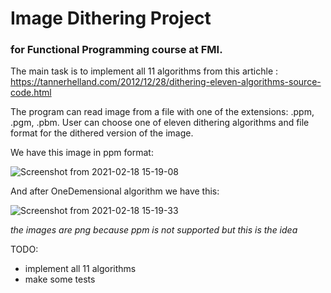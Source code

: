 # Image Dithering Project
### for Functional Programming course at FMI. 

The main task is to implement all 11 algorithms from this artichle : https://tannerhelland.com/2012/12/28/dithering-eleven-algorithms-source-code.html

The program can read image from a file with one of the extensions: .ppm, .pgm, .pbm. 
User can choose one of eleven dithering algorithms and file format for the dithered version of the image.

We have this image in ppm format:

![Screenshot from 2021-02-18 15-19-08](https://user-images.githubusercontent.com/73602678/108362813-dc7fea80-71fc-11eb-8baa-4e0a533e1621.png)

And after OneDemensional algorithm we have this:

![Screenshot from 2021-02-18 15-19-33](https://user-images.githubusercontent.com/73602678/108363103-397ba080-71fd-11eb-9e8c-41eb1283b409.png)

*the images are png because ppm is not supported but this is the idea*


TODO:
- implement all 11 algorithms
- make some tests
